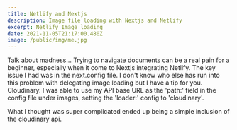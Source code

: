 ```yaml
---
title: Netlify and Nextjs
description: Image file loading with Nextjs and Netlify
excerpt: Netlify Image loading
date: 2021-11-05T21:17:00.480Z
image: /public/img/me.jpg
---
```


Talk about madness... Trying to navigate documents can be a real pain for a
beginner, especially when it come to Nextjs integrating Netlify. The key issue I
had was in the next.config file. I don't know who else has run into this problem
with delegating image loading but I have a tip for you. Cloudinary. I was able
to use my API base URL as the 'path:' field in the config file under images,
setting the 'loader:' config to 'cloudinary'.

What I thought was super complicated ended up being a simple inclusion of the
cloudinary api.
